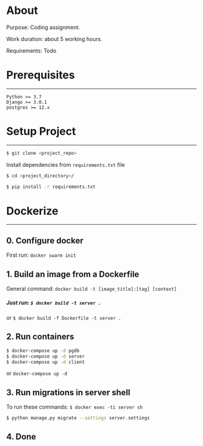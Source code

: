 # About

Purpose: Coding assignment.

Work duration: about 5 working hours.

Requirements:
Todo

# Prerequisites
------

`Python >= 3.7`   
`Django >= 3.0.1`   
`postgres >= 12.x`   

# Setup Project 
------

```bash
$ git clone <project_repo>
```

Install dependencies from `requirements.txt` file

```bash
$ cd <project_directory>/
```

```bash
$ pip install -r requirements.txt
```

# Dockerize
------

## 0. Configure docker

First run: `docker swarm init`

## 1. Build an image from a Dockerfile

General command: `docker build -t [image_title]:[tag] [context]`

##### Just run: `$ docker build -t server .`

or `$ docker build -f Dockerfile -t server .`

## 2. Run containers

```bash
$ docker-compose up -d pgdb
$ docker-compose up -d server
$ docker-compose up -d client
```

or `docker-compose up -d`

## 3. Run migrations in server shell

To run these commands: `$ docker exec -ti server sh`

```bash
$ python manage.py migrate --settings server.settings
```

## 4. Done

